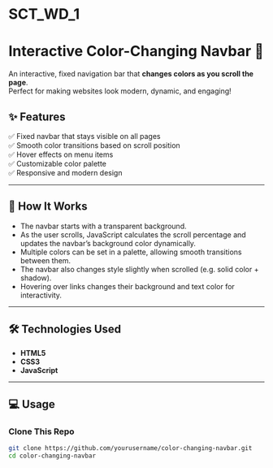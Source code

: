 # SCT_WD_1
# Interactive Color-Changing Navbar 🎨

An interactive, fixed navigation bar that **changes colors as you scroll the page**.  
Perfect for making websites look modern, dynamic, and engaging!

## ✨ Features

✅ Fixed navbar that stays visible on all pages  
✅ Smooth color transitions based on scroll position  
✅ Hover effects on menu items  
✅ Customizable color palette  
✅ Responsive and modern design

---

## 🚀 How It Works

- The navbar starts with a transparent background.
- As the user scrolls, JavaScript calculates the scroll percentage and updates the navbar’s background color dynamically.
- Multiple colors can be set in a palette, allowing smooth transitions between them.
- The navbar also changes style slightly when scrolled (e.g. solid color + shadow).
- Hovering over links changes their background and text color for interactivity.

---

## 🛠️ Technologies Used

- **HTML5**
- **CSS3**
- **JavaScript**

---

## 💻 Usage

### Clone This Repo

```bash
git clone https://github.com/yourusername/color-changing-navbar.git
cd color-changing-navbar
